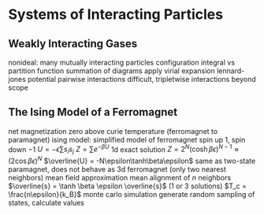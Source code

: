 # Systems of Interacting Particles
## Weakly Interacting Gases
nonideal: many mutually interacting particles
configuration integral vs partition function
summation of diagrams
	apply virial expansion
	lennard-jones potential
	pairwise interactions difficult, tripletwise interactions beyond scope
## The Ising Model of a Ferromagnet
net magnetization zero above curie temperature (ferromagnet to paramagnet)
ising model: simplified model of ferromagnet
	spin up $1$, spin down $-1$
	$U = -\epsilon \sum s_is_j$
	$Z = \sum e^{-\beta U}$
	1d exact solution
		$Z = 2^N(\cosh \beta\epsilon)^{N-1} \approx (2\cos \beta\epsilon)^N$
		$\overline{U} = -N\epsilon\tanh\beta\epsilon$
		same as two-state paramagnet,  does not behave as 3d ferromagnet (only two nearest neighbors)
	mean field approximation
		mean alignment of $n$ neighbors
		$\overline{s} = \tanh \beta \epsilon \overline{s}$ (1 or 3 solutions)
		$T_c = \frac{n\epsilon}{k_B}$
	monte carlo simulation
		generate random sampling of states, calculate values